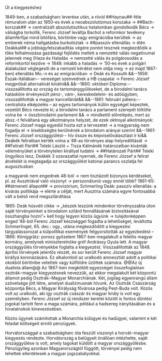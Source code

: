  Út a kiegyezéshez

1849-ben, a szabadságharc leverése után, a rövid ##Haynau##-féle rémuralom után az 1850-es évek a neoabszolutizmus korszaka → ##Bach-korszak## → centralizált abszolutisztikus hatalomban gondolkodik Bécs → válságba torkollik, Ferenc József leváltja Bachot
a reformkor tevékeny államférfijai mind bitófára, börtönbe vagy emigrációba kerültek → az emberek néma hallgatásba burkolóztak → ##passzív ellenállás → élén Deákkal##
a jobbágyfelszabadítás végére pontot tesznek
megkezdődik a tőke felhalmozása
gazdasági fejlődés mellett a nemzetté válás negatívumai jelennek meg (Haza és Haladás → nemzetté válás és polgárosodás a reformkortól kezdve → 1848: inkább a haladás → ’50-es évek a polgári átalakulást véglegesíti de a nemzeti kérdést nem oldja meg → ez majd 1867-ben)
ellenállás Mo.-n és az emigrációban → Deák és Kossuth
&&--1859: Észak-Itáliában-- vereséget szenvednek a HB csapatai → Ferenc József megpróbál alternatívát kínálni&&
&&--1860: októberi Diploma:-- visszaállította az ország és tartománygyűléseket, de a birodalmi tanács hatásköre érvényesült pénz-, vám-, kereskedelem- és adóügyben; visszaállították a magyar kancelláriát&&
&&--1861: februári pátens:-- centralista elképzelés – az egyes tartományok külön egységet képeztek, vezetőit Bécs nevezte ki; a birodalmi tanács a parlament szerepét töltötte volna be → összbirodalmi parlament &&
→ mindkettő előrelépés, mert az absz.-t felváltaná egy alkotmányos helyzet, de ezek oktroyal alkotmányok: Ferenc József  maga egyedül hozta ezt a tervezetet → a magyarság nem fogadja el → kisebbségbe kerülnének a birodalom arányai szerint
&&--1861: Ferenc József  országgyűlést-- hív össze és képviselőválasztást ír ki&&
    Deákék feliratban kérték volna a ’48-as törvényes alap helyreállítását → ##Felirati Párt##
    Teleki László + Tisza Kálmánék határozatban kívánták véleményüket a törvénytelen királlyal tudatni → ##Határozati Párt##
    Teleki öngyilkos lesz, Deákék 3 szavazattal nyernek, de Ferenc József a felirat átvételét is megtagadja
    az országgyűlést katonai parancs oszlatja fel augusztusban

a magyarok nem engednek 48-ból → nem tisztázott bizonyos kérdéseket, pl. az Ausztriával való viszonyt → perszonálunió vagy ennél több?
1861-65: ##átmeneti állapot## → provizórium, Schmerling
Deák: passzív ellenállás: a kivárás politikája → elérte a célját, mert Ausztria számára egyre fontosabbá vált a belső rend megszilárdítása

1865: Deák húsvéti cikke → „készek leszünk mindenkor törvényszabta úton saját törvényeinket a birodalom szilárd fennállásának biztosításával összhangba hozni”+ kell hogy legyen közös ügyünk → tulajdonképpen enged ’48-ból
Ferenc József készséggel fogadta a lehetőséget, leváltotta Schmerlinget, 65. dec.: ogy., utána megkezdődött a kiegyezési tárgyalássorozat
a külpolitikai események felgyorsították az egyezkedést – 1866: Königgrätz: porosz győzelem
1867-ben megalakult a felelős magyar kormány, amelynek miniszterelnöke gróf Andrássy Gyula lett. A magyar országgyűlés törvényekbe foglalta a kiegyezést. Visszaállították az 1848. áprilisi törvények jelentős részét, és sor került Ferenc József magyar királlyá koronázására. Ez alkalomból az uralkodó amnesztiát  adott a politikai okokból börtönbe vetettek vagy külföldre űzöttek számára.
@@Az új dualista állam@@
Az 1867-ben megkötött egyezséget összefoglalóan osztrák‒magyar kiegyezésnek nevezzük, az ekkor megalakult két központú államot pedig Osztrák‒Magyar Monarchiának. Két, jogilag egyenrangú állam szövetsége jött létre, amelyet dualizmusnak hívunk. Az Osztrák Császárság központja Bécs, a Magyar Királyság fővárosa pedig Pest-Buda volt. Közös volt az uralkodó, aki így osztrák császár és magyar király is volt egy személyben. Ferenc József az új rendszer keretei között is fontos döntési jogokat tartott fenn a maga számára, például a hadsereg irányításában és a hivatalnokok kinevezésében.

Közös ügynek számítottak a Monarchia külügyei és hadügyei, valamint e két feladat költségeit érintő pénzügyek. 

Horvátországgal a szabadságharc óta feszült viszonyt a horvát­‒magyar kiegyezés rendezte. Horvátország a belügyeit önállóan intézhette, saját országgyűlése is volt, amely tagokat küldött a magyar országgyűlésbe. Pénzügyileg azonban Magyarországtól függött, törvényei pedig nem lehettek ellentétesek a magyar jogszabályokkal.